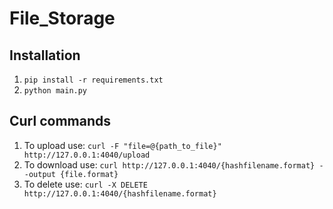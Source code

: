 # File_Storage
## Installation
1. `pip install -r requirements.txt`
2. `python main.py`
## Curl commands
1. To upload use:
`curl -F "file=@{path_to_file}" http://127.0.0.1:4040/upload`
2. To download use:
`curl http://127.0.0.1:4040/{hashfilename.format} --output {file.format}`
3. To delete use:
`curl -X DELETE http://127.0.0.1:4040/{hashfilename.format}`
